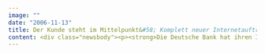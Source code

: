 ```yaml
---
image: ""
date: "2006-11-13"
title: Der Kunde steht im Mittelpunkt&#58; Komplett neuer Internetauftritt für Privat- und Geschäftskunden der Deutschen Bank
content: <div class="newsbody"><p><strong>Die Deutsche Bank hat ihren Internetauftritt für Privat- und Geschäftskunden unter der Adresse <a href="http&#58;//www.deutsche-bank.de/pbc">www.deutsche-bank.de/pbc</a> komplett neu gestaltet und dabei konsequent auf den Kunden ausgerichtet. Mit einer Aufteilung in zwei Kundenbereiche für Privat- und für Geschäftskunden und den Bereich Services findet der Nutzer schnell und einfach für ihn relevante Informationen.</strong></p><p>Die überarbeitete Startseite gibt dem Kunden einen Überblick über aktuelle Produkt- und Serviceangebote und bietet verschiedene Einstiegsmöglichkeiten, um sich über das Leistungsspektrum der Bank zu informieren. Die neu eingeführten Themenwelten bündeln alle Informations-, Service- und Produktangebote zu einem bestimmten Thema und bieten dem Nutzer unterschiedliche Wege an, sich einem Thema zu nähern.</p><p>Mit den interaktiven Informations- und Beratungsangeboten werden die Privat- und Geschäftskunden im Internet über den gesamten Entscheidungs- und Kaufprozess hinweg begleitet, vom ersten Interesse über die Auswahl der verschiedenen Angebote bis zum Kaufabschluss und der Zeit danach.</p><p>Der redaktionelle Inhalt wurde von der Deutsche Bank Privat- und Geschäftskunden AG im eigenen Haus entwickelt. Das neue Design und die Umsetzung im Content Management System stammen von den SinnerSchrader Studios Frankfurt. Die interaktiven Rechner und Tools kommen von echternacht new media, Marburg. Für das Deployment (Inbetriebnahme) zeichnet die IT der Bank verantwortlich.</p><p><a class="news-backlink" href="/de/"><svg class="svg-ico svg-ico--arrow-left"><use xlink&#58;href="#arrow-down"></use></svg>Zurück zur Presse Übersicht</a></p></div>
---
```

